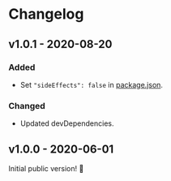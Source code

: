 # Changelog

## v1.0.1 - 2020-08-20

### Added

- Set `"sideEffects": false` in [package.json](./package.json).

### Changed

- Updated devDependencies.

## v1.0.0 - 2020-06-01

Initial public version! :tada:
